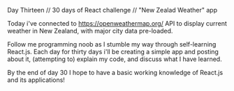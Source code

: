 Day Thirteen // 30 days of React challenge // "New Zealad Weather" app

Today i've connected to https://openweathermap.org/ API to display current weather in New Zealand, with major city data pre-loaded.

Follow me programming noob as I stumble my way through self-learning React.js. Each day for thirty days i'll be creating a simple app and posting about it, (attempting to) explain my code, and discuss what I have learned.

By the end of day 30 I hope to have a basic working knowledge of React.js and its applications!
